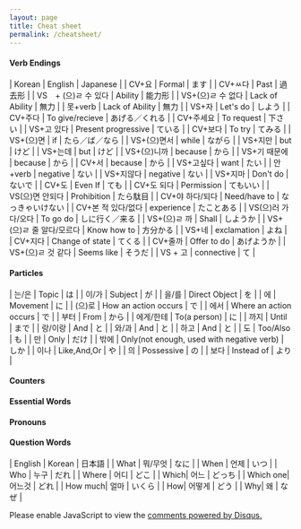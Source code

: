 ```yaml
---
layout: page
title: Cheat sheet
permalink: /cheatsheet/
---
```


#### Verb Endings

| Korean | English | Japanese |
| CV+요 | Formal | ます |
| CV+ㅆ다 | Past | 過去形 |
| VS　+ (으)ㄹ 수 있다 | Ability | 能力形 |
| VS+(으)ㄹ 수 없다 | Lack of Ability | 無力 |
| 못+verb | Lack of Ability | 無力 |
| VS+자 | Let's do | しよう |
| CV+주다 | To give/recieve | あげる／くれる |
| CV+주세요 | To request | 下さい |
| VS+고 있다 | Present progressive | ている |
| CV+보다 | To try | てみる |
| VS+(으)면 | if | たら／ば／なら |
| VS+(으)면서 | while | ながら |
| VS+지만 | but | けど |
| VS+는데 | but | けど |
| VS+(으)니까 | because | から |
| VS+기 때문에 | because | から |
| CV+서 | because | から |
| VS+고싶다 | want | たい |
| 안+verb | negative | ない |
| VS+지않다 | negative | ない |
| VS+지마 | Don't do | ないで |
| CV+도 | Even If | ても |
| CV+도 되다 | Permission | てもいい |
| VS(으)면 안되다 | Prohibition | たら駄目 |
| CV+야 하다/되다 | Need/have to | なっきゃいけない |
| CV+본 적 있다/없다 | experience | たことある |
| VS(으)러 가다/오다 | To go do | しに行く／来る |
| VS+(으)ㄹ 까 | Shall | しようか |
| VS+(으)ㄹ 줄 알다/모르다 | Know how to | 方分かる |
| VS+네 | exclamation | よね |
| CV+지다 | Change of state | てくる |
| CV+줄까 | Offer to do | あげようか |
| VS+(으)ㄹ 것 같다 | Seems like | そうだ |
| VS + 고 | connective | て |


#### Particles

| 는/은 | Topic | は |
| 이/가 | Subject | が |
| 을/를 | Direct Object | を |
| 에 | Movement | に |
| (으)로 | How an action occurs | で |
| 에서 | Where an action occurs | で |
| 부터 | From | から |
| 에게/한테 | To(a person) | に |
| 까지 | Until | まで |
| 랑/이랑 | And | と |
| 와/과 | And | と |
| 하고 | And | と |
| 도 | Too/Also | も |
| 만 | Only | だけ |
| 밖에 | Only(not enough, used with negative verb) | しか |
| 이나 | Like,And,Or | や |
| 의 | Possessive | の |
| 보다 | Instead of | より |

#### Counters

#### Essential Words

#### Pronouns

#### Question Words

| English | Korean | 日本語 |
| What | 뭐/무엇 | なに |
| When | 언제 | いつ |
| Who | 누구 | だれ |
| Where | 어디 | どこ |
| Which| 어느 | どっち |
| Which one| 어느것 | どれ |
| How much| 얼마 | いくら |
| How| 어떻게 | どう |
| Why| 왜 | なぜ |


  <div id="disqus_thread"></div>
  <script>
  /**
  *  RECOMMENDED CONFIGURATION VARIABLES: EDIT AND UNCOMMENT THE SECTION BELOW TO INSERT DYNAMIC VALUES FROM YOUR PLATFORM OR CMS.
  *  LEARN WHY DEFINING THESE VARIABLES IS IMPORTANT: https://disqus.com/admin/universalcode/#configuration-variables*/
  /*
  var disqus_config = function () {
  this.page.url = PAGE_URL;  // Replace PAGE_URL with your page's canonical URL variable
  this.page.identifier = PAGE_IDENTIFIER; // Replace PAGE_IDENTIFIER with your page's unique identifier variable
  };
  */
  (function() { // DON'T EDIT BELOW THIS LINE
  var d = document, s = d.createElement('script');
  s.src = 'https://kimchichingu.disqus.com/embed.js';
  s.setAttribute('data-timestamp', +new Date());
  (d.head || d.body).appendChild(s);
  })();
  </script>
  <noscript>Please enable JavaScript to view the <a href="https://disqus.com/?ref_noscript">comments powered by Disqus.</a></noscript>
